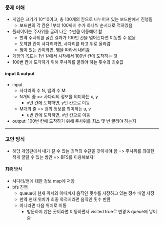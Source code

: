 ### 문제 이해
- 게임은 크기가 10*10이고, 총 100개의 칸으로 나누어져 있는 보드판에서 진행됨
  - 보드판의 각 칸은 1부터 100까지 수가 하나씩 순서대로 적혀있음
- 플레이어는 주사위를 굴려 나온 수만큼 이동해야 함
  - 만약 주사위를 굴린 결과가 100번 칸을 넘어간다면 이동할 수 없음
  - 도착한 칸이 사다리라면, 사다리를 타고 위로 올라감
  - 뱀이 있는 칸이라면, 뱀을 따라서 내려감
- 게임의 목표는 1번 캍에서 시작해서 100번 칸에 도착하는 것
- 100번 칸에 도착하기 위해 주사위를 굴려야 하는 횟수의 최솟값
#### input & output
- input
    - 사다리의 수 N, 뱀의 수 M
    - N개의 줄 => 사다리의 정보를 의미하는 x, y
      - x번 칸에 도착하면, y번 칸으로 이동
    - M개의 줄 => 뱀의 정보를 의미하는 u, v
      - u번 칸에 도착하면, v번 칸으로 이동
- output: 100번 칸에 도착하기 위해 주사위를 최소 몇 번 굴려야 하는지
---
### 고안 방식
- 해당 게임판에서 내가 갈 수 있는 최적의 수단을 찾아내야 함
  => 주사위를 최대한 적게 굴릴 수 있는 방안
  => BFS를 이용해보자!
#### 최종 방식
- 사다리/뱀에 대한 정보 map에 저장
- bfs 진행
  - queue에 현재 위치와 이때까지 움직인 횟수를 저장하고 있는 정수 배열 저장
  - 만약 현재 위치가 최종 목적지라면 움직인 횟수 반환
  - 아니라면 다음 위치로 이동
    - 방문하지 않은 곳이라면 이동하면서 visited true로 변경 & queue에 넣어줌
